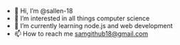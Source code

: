 - 👋 Hi, I’m @sallen-18
- 👀 I’m interested in all things computer science
- 🌱 I’m currently learning node.js and web development
- 📫 How to reach me samgithub18@gmail.com

<!---
sallen-18/sallen-18 is a ✨ special ✨ repository because its `README.md` (this file) appears on your GitHub profile.
You can click the Preview link to take a look at your changes.
--->

